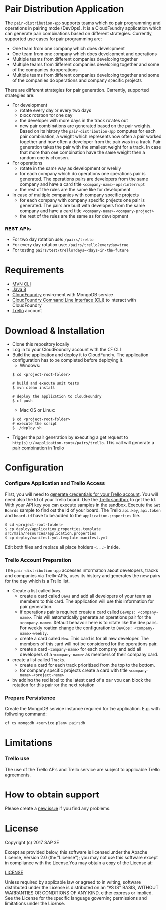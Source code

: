 # Pair Distribution Application

The `pair-distribution-app` supports teams which do pair programming and operations in pairing mode (DevOps). It is a CloudFoundry application which can generate pair combinations based on different strategies.  Currently, supported use cases for pair programming are: 
* One team from one company which does development
* One team from one company which does development and operations
* Multiple teams from different companies developing together
* Multiple teams from different companies developing together and some of the companies do operations
* Multiple teams from different companies developing together and some of the companies do operations and company specific projects

There are different strategies for pair generation. Currently, supported strategies are:
* For development
  * rotate every day or every two days
  * block rotation for one day
  * the developer with more days in the track rotates out
  * new pair combinations are generated based on the pair weights. Based on its history the `pair-distribution-app` computes for each pair combination, a weight which represents how often a pair worked together and how often a developer from the pair was in a track. Pair generation takes the pair with the smallest weight for a track. In case that more than one combination have the same weight then a random one is choosen.
* For operations
  * rotate in the same way as development or weekly
  * for each company which do operations one operations pair is generated. The operations pairs are developers from the same company and have a card title `<company-name>-ops/interrupt` 
  * the rest of the rules are the same like for development
* In case of multiple companies with company specific projects
  * for each company with company specific projects one pair is generated. The pairs are built with developers from the same company and have a card title `<company-name>-<company-project>`
  * the rest of the rules are the same as for development

### REST APIs
* For two day rotation use: `/pairs/trello`
* For every day rotation use: `/pairs/trello?everyday=true` 
* For testing `pairs/test/trello?days=<days-in-the-future`

# Requirements

- [MVN CLI](https://maven.apache.org/download.cgi#Installation) 
- [Java 8](https://java.com/download/)
- [CloudFoundry](https://www.cloudfoundry.org/) enviroment with MongoDB service
- [CloudFoundry Command Line Interface (CLI)](https://github.com/cloudfoundry/cli) to interact with CloudFoundry
- [Trello](http://trello.com) account

# Download & Installation

* Clone this repository locally
* Log in to your CloudFoundry account with the CF CLI
* Build the application and deploy it to CloudFundry. The application configuration has to be completed before deploying it. 
  * Windows:
  ```
  $ cd <project-root-folder>
  
  # build and execute unit tests
  $ mvn clean install
  
  # deploy the application to CloudFoundry
  $ cf push
  ```
  * Mac OS or Linux: 
  ```
  $ cd <project-root-folder>
  # execute the script
  $ ./deploy.sh
  ```
* Trigger the pair generation by executing a get request to `http(s)://<application-root>/pairs/trello`. This call will generate a pair combination in Trello

# Configuration 

### Configure Application and Trello Access

First, you will need to [generate credentials for your Trello account](https://developers.trello.com/get-started/start-building#authenticate). You will need also the Id of your Trello board. Use the [Trello sandbox](https://developers.trello.com/sandbox) to get the Id.  With your API key you can execute samples in the sandbox. Execute the `Get Boards` sample to find out the Id of your board. The Trello `api.key`, `api.token` and `board.id` have to be added to the `application.properties` file.

```
$ cd <project-root-folder>
$ cp deploy/application.properties.template src/main/resources/application.properties
$ cp deploy/manifest.yml.template manifest.yml
```
Edit both files and replace all place holders `<...>` inside.  

### Trello Account Preparation

The `pair-distribution-app` accesses information about developers, tracks and companies via Trello-APIs, uses its history and generates the new pairs for the day which is a Trello list.
* Create a list called `Devs`. 
  * create a card called `Devs` and add all developers of your team as members to this card. The application will use this information for pair generation.
  * if operations pair is required create a card called `DevOps: <company-name>`. This will automatically generate an operations pair for the `<company-name>`. Default behavoir here is to rotate like the dev pairs. For weekly roation change the configuration to `DevOps: <company-name>-weekly`.  
  * create a card called `New`. This card is for all new developer. The members of this card will not be considered for the operations pair.
  * create a card `<company-name>` for each company and add all developers of a `<company-name>` as members of their company card.
* create a list called `Tracks`. 
  * create a card for each track prioritized from the top to the bottom. 
  * for company specific projects create a card with title `<company-name>-<project-name>`
* by adding the red label to the latest card of a pair you can block the rotation for this pair for the next rotation
  

### Prepare Persistence

Create the MongoDB service instance required for the application. E.g. with follwoing command:
```
cf cs mongodb <service-plan> pairsdb
```

# Limitations

### Trello use

The use of the Trello APIs and Trello service are subject to applicable Trello agreements.

# How to obtain support

Please create a [new issue](https://github.com/SAP/pair-distribution-app/issues/new) if you find any problems.

# License

Copyright (c) 2017 SAP SE

Except as provided below, this software is licensed under the Apache License, Version 2.0 (the "License"); you may not use this software except in compliance with the License.You may obtain a copy of the License at:

[LICENSE](https://github.com/SAP/pair-distribution-app/blob/master/LICENSE)

Unless required by applicable law or agreed to in writing, software distributed under the License is distributed on an "AS IS" BASIS, WITHOUT WARRANTIES OR CONDITIONS OF ANY KIND, either express or implied. See the License for the specific language governing permissions and limitations under the License.


